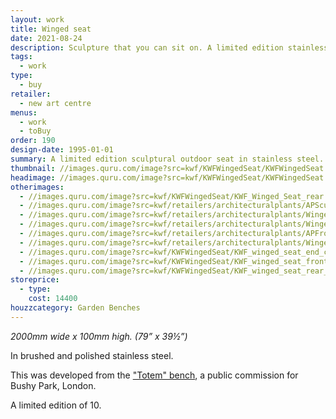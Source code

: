 ```yaml
---
layout: work
title: Winged seat
date: 2021-08-24
description: Sculpture that you can sit on. A limited edition stainless steel bench developed from an earlier commission in Bushy Park, London.
tags:
  - work
type:
  - buy
retailer:
  - new art centre
menus:
  - work
  - toBuy
order: 190
design-date: 1995-01-01
summary: A limited edition sculptural outdoor seat in stainless steel.
thumbnail: //images.quru.com/image?src=kwf/KWFWingedSeat/KWFWingedSeat.jpg&right=0.775&left=0.23125&bottom=0.88263&top=0.06573&width=175&height=175
headimage: //images.quru.com/image?src=kwf/KWFWingedSeat/KWFWingedSeat.jpg
otherimages:
  - //images.quru.com/image?src=kwf/KWFWingedSeat/KWF_Winged_Seat_rear.JPG&width=175&height=175&right=0.83125&left=0.19063&top=0.03756
  - //images.quru.com/image?src=kwf/retailers/architecturalplants/APScultpureGarden.jpg
  - //images.quru.com/image?src=kwf/retailers/architecturalplants/WingedSeatAtAPWide.jpg
  - //images.quru.com/image?src=kwf/retailers/architecturalplants/WingedSeatAtAPUnderTree.jpg
  - //images.quru.com/image?src=kwf/retailers/architecturalplants/APFrontGarden.jpg
  - //images.quru.com/image?src=kwf/retailers/architecturalplants/WingedSeatAtAPtall.jpg
  - //images.quru.com/image?src=kwf/KWFWingedSeat/KWF_winged_seat_end_cut.jpg
  - //images.quru.com/image?src=kwf/KWFWingedSeat/KWF_winged_seat_front_cut.jpg
  - //images.quru.com/image?src=kwf/KWFWingedSeat/KWF_winged_seat_rear_cut.jpg
storeprice: 
  - type: 
    cost: 14400
houzzcategory: Garden Benches
---
```

_2000mm wide x 100mm high. (79&rdquo; x 39&frac12;&rdquo;)_

In brushed and polished stainless steel.

This was developed from the ["Totem" bench](/furniture/TotemBench.html "Totem Bench"), a public commission for Bushy Park, London.

A limited edition of 10.
